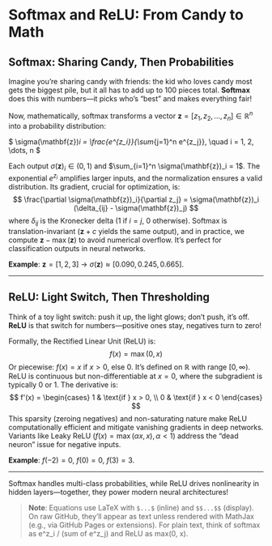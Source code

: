 # Softmax and ReLU: From Candy to Math

## Softmax: Sharing Candy, Then Probabilities
Imagine you’re sharing candy with friends: the kid who loves candy most gets the biggest pile, but it all has to add up to 100 pieces total. **Softmax** does this with numbers—it picks who’s “best” and makes everything fair!  

Now, mathematically, softmax transforms a vector $\mathbf{z} = [z_1, z_2, \dots, z_n] \in \mathbb{R}^n$ into a probability distribution:

$ \sigma(\mathbf{z})_i = \frac{e^{z_i}}{\sum_{j=1}^n e^{z_j}}, \quad i = 1, 2, \dots, n $

Each output $\sigma(\mathbf{z})_i \in (0, 1)$ and $\sum_{i=1}^n \sigma(\mathbf{z})_i = 1$. The exponential $e^{z_i}$ amplifies larger inputs, and the normalization ensures a valid distribution. Its gradient, crucial for optimization, is:
$$
\frac{\partial \sigma(\mathbf{z})_i}{\partial z_j} = \sigma(\mathbf{z})_i (\delta_{ij} - \sigma(\mathbf{z})_j)
$$
where $\delta_{ij}$ is the Kronecker delta (1 if $i = j$, 0 otherwise). Softmax is translation-invariant ($\mathbf{z} + c$ yields the same output), and in practice, we compute $\mathbf{z} - \max(\mathbf{z})$ to avoid numerical overflow. It’s perfect for classification outputs in neural networks.

**Example**: $\mathbf{z} = [1, 2, 3]$ → $\sigma(\mathbf{z}) \approx [0.090, 0.245, 0.665]$.

---

## ReLU: Light Switch, Then Thresholding
Think of a toy light switch: push it up, the light glows; don’t push, it’s off. **ReLU** is that switch for numbers—positive ones stay, negatives turn to zero!  

Formally, the Rectified Linear Unit (ReLU) is:
$$
f(x) = \max(0, x)
$$
Or piecewise: $f(x) = x$ if $x > 0$, else $0$. It’s defined on $\mathbb{R}$ with range $[0, \infty)$. ReLU is continuous but non-differentiable at $x = 0$, where the subgradient is typically 0 or 1. The derivative is:
$$
f'(x) = 
\begin{cases} 
1 & \text{if } x > 0, \\
0 & \text{if } x < 0 
\end{cases}
$$
This sparsity (zeroing negatives) and non-saturating nature make ReLU computationally efficient and mitigate vanishing gradients in deep networks. Variants like Leaky ReLU ($f(x) = \max(\alpha x, x), \alpha < 1$) address the “dead neuron” issue for negative inputs.

**Example**: $f(-2) = 0$, $f(0) = 0$, $f(3) = 3$.

---

Softmax handles multi-class probabilities, while ReLU drives nonlinearity in hidden layers—together, they power modern neural architectures!

> **Note**: Equations use LaTeX with `$...$` (inline) and `$$...$$` (display). On raw GitHub, they’ll appear as text unless rendered with MathJax (e.g., via GitHub Pages or extensions). For plain text, think of softmax as e^z_i / (sum of e^z_j) and ReLU as max(0, x).
